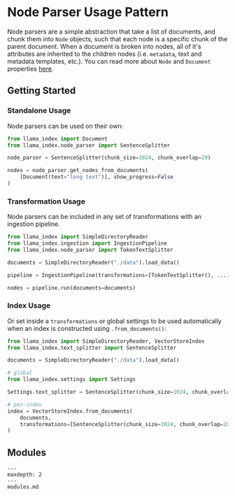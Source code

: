 # Node Parser Usage Pattern

Node parsers are a simple abstraction that take a list of documents, and chunk them into `Node` objects, such that each node is a specific chunk of the parent document. When a document is broken into nodes, all of it's attributes are inherited to the children nodes (i.e. `metadata`, text and metadata templates, etc.). You can read more about `Node` and `Document` properties [here](/module_guides/loading/documents_and_nodes/root.md).

## Getting Started

### Standalone Usage

Node parsers can be used on their own:

```python
from llama_index import Document
from llama_index.node_parser import SentenceSplitter

node_parser = SentenceSplitter(chunk_size=1024, chunk_overlap=20)

nodes = node_parser.get_nodes_from_documents(
    [Document(text="long text")], show_progress=False
)
```

### Transformation Usage

Node parsers can be included in any set of transformations with an ingestion pipeline.

```python
from llama_index import SimpleDirectoryReader
from llama_index.ingestion import IngestionPipeline
from llama_index.node_parser import TokenTextSplitter

documents = SimpleDirectoryReader("./data").load_data()

pipeline = IngestionPipeline(transformations=[TokenTextSplitter(), ...])

nodes = pipeline.run(documents=documents)
```

### Index Usage

Or set inside a `transformations` or global settings to be used automatically when an index is constructed using `.from_documents()`:

```python
from llama_index import SimpleDirectoryReader, VectorStoreIndex
from llama_index.text_splitter import SentenceSplitter

documents = SimpleDirectoryReader("./data").load_data()

# global
from llama_index.settings import Settings

Settings.text_splitter = SentenceSplitter(chunk_size=1024, chunk_overlap=20)

# per-index
index = VectorStoreIndex.from_documents(
    documents,
    transformations=[SentenceSplitter(chunk_size=1024, chunk_overlap=20)],
)
```

## Modules

```{toctree}
---
maxdepth: 2
---
modules.md
```
